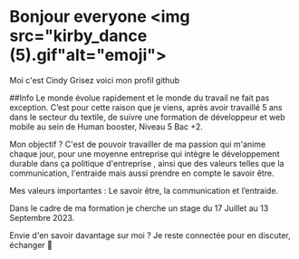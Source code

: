 # Bonjour everyone <img src="kirby_dance (5).gif"alt="emoji"><img>  
Moi c'est Cindy Grisez voici mon profil github 

##Info 
Le monde évolue rapidement et le monde du travail ne fait pas exception.
C’est pour cette raison que je viens, après avoir travaillé 5 ans dans le secteur du textile, de suivre une formation de développeur et web mobile au sein de Human booster, Niveau 5 Bac +2. 

Mon objectif ? C'est de pouvoir travailler de ma passion qui m'anime chaque jour, pour une moyenne entreprise qui intègre le développement durable dans ça politique d'entreprise , ainsi que des valeurs telles que la communication, l'entraide mais aussi prendre en compte le savoir être. 

Mes valeurs importantes : Le savoir être, la communication et l’entraide.

Dans le cadre de ma formation je cherche un stage du 17 Juillet au 13 Septembre 2023. 

Envie d'en savoir davantage sur moi ? Je reste connectée pour en discuter, échanger 🙂

